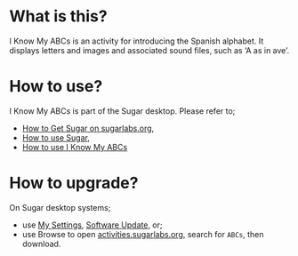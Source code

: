 What is this?
=============

I Know My ABCs is an activity for introducing the Spanish alphabet. It displays letters and images and associated sound files, such as ‘A as in ave’.

How to use?
===========

I Know My ABCs is part of the Sugar desktop.  Please refer to;

* [How to Get Sugar on sugarlabs.org](https://sugarlabs.org/),
* [How to use Sugar](https://help.sugarlabs.org/),
* [How to use I Know My ABCs](https://help.sugarlabs.org/iknowmyabcs.html)

How to upgrade?
===============

On Sugar desktop systems;
* use [My Settings](https://help.sugarlabs.org/en/my_settings.html), [Software Update](https://help.sugarlabs.org/en/my_settings.html#software-update), or;
* use Browse to open [activities.sugarlabs.org](https://activities.sugarlabs.org/), search for `ABCs`, then download.
